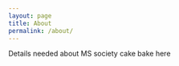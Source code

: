 ```yaml
---
layout: page
title: About
permalink: /about/
---
```


Details needed about MS society cake bake here
